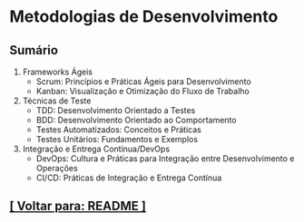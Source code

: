 # Metodologias de Desenvolvimento

## Sumário

1. Frameworks Ágeis
    - Scrum: Princípios e Práticas Ágeis para Desenvolvimento
    - Kanban: Visualização e Otimização do Fluxo de Trabalho
2. Técnicas de Teste
    - TDD: Desenvolvimento Orientado a Testes
    - BDD: Desenvolvimento Orientado ao Comportamento
    - Testes Automatizados: Conceitos e Práticas
    - Testes Unitários: Fundamentos e Exemplos
3. Integração e Entrega Contínua/DevOps
    - DevOps: Cultura e Práticas para Integração entre Desenvolvimento e Operações
    - CI/CD: Práticas de Integração e Entrega Contínua

## [[ Voltar para: README ]](../README.md#metodologias-desenvolvimento)